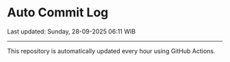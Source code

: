 # Auto Commit Log

Last updated: Sunday, 28-09-2025 06:11 WIB

---

This repository is automatically updated every hour using GitHub Actions.
